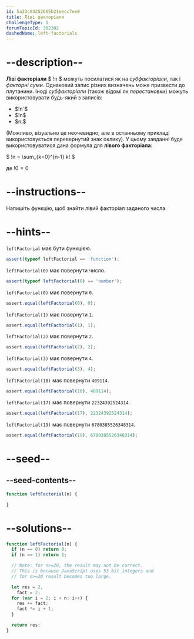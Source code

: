 ```yaml
---
id: 5a23c84252665b21eecc7ee0
title: Ліві факторіали
challengeType: 1
forumTopicId: 302302
dashedName: left-factorials
---
```


# --description--

**Ліві факторіали** $ !n $ можуть посилатися як на *субфакторіали*, так і *факторні суми*. Однаковий запис різних визначень може призвести до плутанини. Іноді *субфакторіали* (також відомі як *перестановки*) можуть використовувати будь-який з записів:

<ul>
  <li>$!n`$</li>
  <li>$!n$</li>
  <li>$n¡$</li>
</ul>

(Можливо, візуально це неочевидно, але в останньому прикладі використовується перевернутий знак оклику). У цьому завданні буде використовуватися дана формула для **лівого факторіала**:

$ !n = \\sum\_{k=0}^{n-1} k! $

де $!0 = 0$

# --instructions--

Напишіть функцію, щоб знайти лівий факторіал заданого числа.

# --hints--

`leftFactorial` має бути функцією.

```js
assert(typeof leftFactorial == 'function');
```

`leftFactorial(0)` має повернути число.

```js
assert(typeof leftFactorial(0) == 'number');
```

`leftFactorial(0)` має повернути `0`.

```js
assert.equal(leftFactorial(0), 0);
```

`leftFactorial(1)` має повернути `1`.

```js
assert.equal(leftFactorial(1), 1);
```

`leftFactorial(2)` має повернути `2`.

```js
assert.equal(leftFactorial(2), 2);
```

`leftFactorial(3)` має повернути `4`.

```js
assert.equal(leftFactorial(3), 4);
```

`leftFactorial(10)` має повернути `409114`.

```js
assert.equal(leftFactorial(10), 409114);
```

`leftFactorial(17)` має повернути `22324392524314`.

```js
assert.equal(leftFactorial(17), 22324392524314);
```

`leftFactorial(19)` має повернути `6780385526348314`.

```js
assert.equal(leftFactorial(19), 6780385526348314);
```

# --seed--

## --seed-contents--

```js
function leftFactorial(n) {

}
```

# --solutions--

```js
function leftFactorial(n) {
  if (n == 0) return 0;
  if (n == 1) return 1;

  // Note: for n>=20, the result may not be correct.
  // This is because JavaScript uses 53 bit integers and
  // for n>=20 result becomes too large.

  let res = 2,
    fact = 2;
  for (var i = 2; i < n; i++) {
    res += fact;
    fact *= i + 1;
  }

  return res;
}
```
